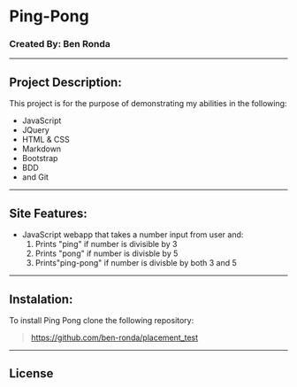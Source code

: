 # Ping-Pong
### Created By: Ben Ronda
***
## Project Description:
This project is for the purpose of demonstrating my abilities in the following:
* JavaScript
* JQuery
* HTML & CSS
* Markdown
* Bootstrap
* BDD
* and Git

***
## Site Features:
* JavaScript webapp  that takes a number input from user and:
  1. Prints "ping" if number is divisible by 3
  2. Prints "pong" if number is divisble by 5
  3. Prints"ping-pong" if number is divisble by both 3 and 5

***
## Instalation:
To install Ping Pong clone the following repository:
> https://github.com/ben-ronda/placement_test

***
## License

